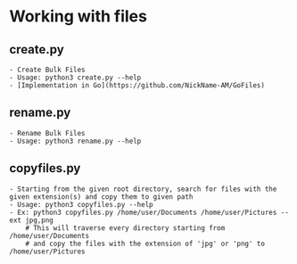 # Working with files

## create.py
	- Create Bulk Files
	- Usage: python3 create.py --help
	- [Implementation in Go](https://github.com/NickName-AM/GoFiles)

## rename.py
	- Rename Bulk Files
	- Usage: python3 rename.py --help

## copyfiles.py
	- Starting from the given root directory, search for files with the given extension(s) and copy them to given path
	- Usage: python3 copyfiles.py --help
	- Ex: python3 copyfiles.py /home/user/Documents /home/user/Pictures --ext jpg,png
		# This will traverse every directory starting from /home/user/Documents
		# and copy the files with the extension of 'jpg' or 'png' to /home/user/Pictures